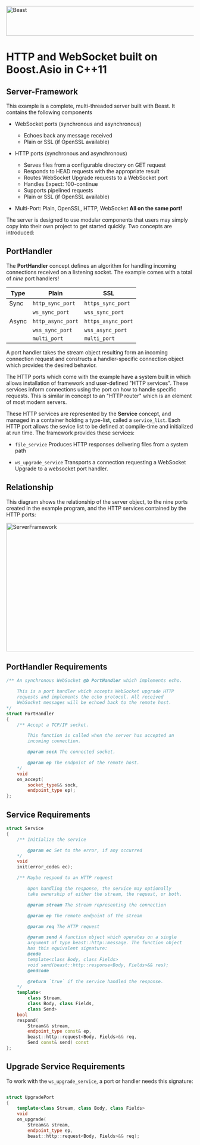 <img width="880" height = "80" alt = "Beast"
    src="https://raw.githubusercontent.com/vinniefalco/Beast/master/doc/images/readme.png">

# HTTP and WebSocket built on Boost.Asio in C++11

## Server-Framework

This example is a complete, multi-threaded server built with Beast.
It contains the following components

* WebSocket ports (synchronous and asynchronous)
    - Echoes back any message received
    - Plain or SSL (if OpenSSL available)

* HTTP ports (synchronous and asynchronous)
    - Serves files from a configurable directory on GET request
    - Responds to HEAD requests with the appropriate result
    - Routes WebSocket Upgrade requests to a WebSocket port
    - Handles Expect: 100-continue
    - Supports pipelined requests
    - Plain or SSL (if OpenSSL available)

* Multi-Port: Plain, OpenSSL, HTTP, WebSocket **All on the same port!**

The server is designed to use modular components that users may simply copy
into their own project to get started quickly. Two concepts are introduced:

## PortHandler

The **PortHandler** concept defines an algorithm for handling incoming
connections received on a listening socket. The example comes with a
total of *nine* port handlers!

| Type  | Plain             | SSL                |           
| ----- | ----------------- | ------------------ |
| Sync  | `http_sync_port`  | `https_sync_port`  |
|       | `ws_sync_port`    | `wss_sync_port`    |
| Async | `http_async_port` | `https_async_port` |
|       | `wss_sync_port`   | `wss_async_port`   |
|       | `multi_port`      | `multi_port`       |


A port handler takes the stream object resulting form an incoming connection
request and constructs a handler-specific connection object which provides
the desired behavior.

The HTTP ports which come with the example have a system built in which allows
installation of framework and user-defined "HTTP services". These services
inform connections using the port on how to handle specific requests. This is
similar in concept to an "HTTP router" which is an element of most modern
servers.

These HTTP services are represented by the **Service** concept, and managed
in a container holding a type-list, called a `service_list`. Each HTTP port
allows the sevice list to be defined at compile-time and initialized at run
time. The framework provides these services:

* `file_service` Produces HTTP responses delivering files from a system path

* `ws_upgrade_service` Transports a connection requesting a WebSocket Upgrade
to a websocket port handler.

## Relationship

This diagram shows the relationship of the server object, to the nine
ports created in the example program, and the HTTP services contained by
the HTTP ports:

<img width="880" height = "344" alt = "ServerFramework"
    src="https://raw.githubusercontent.com/vinniefalco/Beast/master/doc/images/server.png">

## PortHandler Requirements
```C++
/** An synchronous WebSocket @b PortHandler which implements echo.

    This is a port handler which accepts WebSocket upgrade HTTP
    requests and implements the echo protocol. All received
    WebSocket messages will be echoed back to the remote host.
*/
struct PortHandler
{
    /** Accept a TCP/IP socket.

        This function is called when the server has accepted an
        incoming connection.

        @param sock The connected socket.

        @param ep The endpoint of the remote host.
    */
    void
    on_accept(
        socket_type&& sock,
        endpoint_type ep);
};
```

## Service Requirements

```C++
struct Service
{
    /** Initialize the service

        @param ec Set to the error, if any occurred
    */
    void
    init(error_code& ec);

    /** Maybe respond to an HTTP request

        Upon handling the response, the service may optionally
        take ownership of either the stream, the request, or both.

        @param stream The stream representing the connection

        @param ep The remote endpoint of the stream

        @param req The HTTP request

        @param send A function object which operates on a single
        argument of type beast::http::message. The function object
        has this equivalent signature:
        @code
        template<class Body, class Fields>
        void send(beast::http::response<Body, Fields>&& res);
        @endcode

        @return `true` if the service handled the response.
    */
    template<
        class Stream,
        class Body, class Fields,
        class Send>
    bool
    respond(
        Stream&& stream,
        endpoint_type const& ep,
        beast::http::request<Body, Fields>&& req,
        Send const& send) const
};
```

## Upgrade Service Requirements

To work with the `ws_upgrade_service`, a port or handler needs
this signature:
```C++

struct UpgradePort
{
    template<class Stream, class Body, class Fields>
    void
    on_upgrade(
        Stream&& stream,
        endpoint_type ep,
        beast::http::request<Body, Fields>&& req);

```